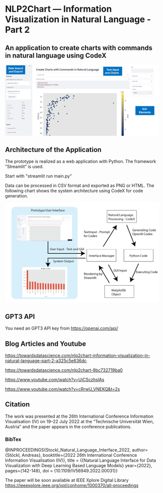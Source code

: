 # NLP2Chart — Information Visualization in Natural Language -Part 2
## An application to create charts with commands in natural language using CodeX

![The Interface](screen.png "The Interface")

## Architecture of the Application

The prototype is realized as a web application with Python. The framework ”Streamlit” is used.

Start with "streamlit run main.py"

Data can be processed in CSV format and exported as PNG or HTML. The following chart shows the system architecture using CodeX for code generation.

![Architecture](arch.png "The Architecture")

## GPT3 API
You need an GPT3 API key from https://openai.com/api/

## Blog Articles and Youtube

https://towardsdatascience.com/nlp2chart-information-visualization-in-natural-language-part-2-a325c5e636dc

https://towardsdatascience.com/nlp2chart-9bc732719ba0

https://www.youtube.com/watch?v=UiCSczhslAs

https://www.youtube.com/watch?v=cRrwU_VNEKQ&t=2s


## Citation

The work was presented at the 26th International Conference Information Visualisation (IV) on 19–22 July 2022 at the “Technische Universität Wien, Austria” and the paper appears in the conference publications.

### BibTex

@INPROCEEDINGS{Stockl_Natural_Language_Interface_2022,
  author={Stöckl, Andreas},
  booktitle={2022 26th International Conference Information Visualisation (IV)},
  title = {{Natural Language Interface for Data Visualization with Deep Learning Based Language Models}
  year={2022},
  pages={142-148},
  doi = {10.1109/IV56949.2022.00031}}

The paper will be soon available at IEEE Xplore Digital Library https://ieeexplore.ieee.org/xpl/conhome/1000370/all-proceedings
